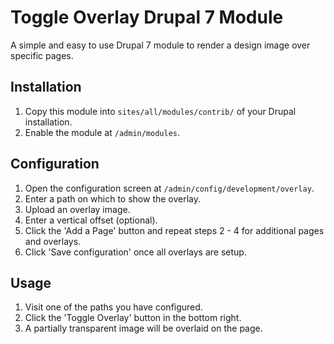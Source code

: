 # Toggle Overlay Drupal 7 Module

A simple and easy to use Drupal 7 module to render a design image over specific pages.

## Installation

1. Copy this module into `sites/all/modules/contrib/` of your Drupal installation.
2. Enable the module at `/admin/modules`.

## Configuration

1. Open the configuration screen at `/admin/config/development/overlay`.
2. Enter a path on which to show the overlay.
3. Upload an overlay image.
4. Enter a vertical offset (optional).
5. Click the 'Add a Page' button and repeat steps 2 - 4 for additional pages and overlays.
6. Click 'Save configuration' once all overlays are setup.

## Usage

1. Visit one of the paths you have configured.
2. Click the 'Toggle Overlay' button in the bottom right.
3. A partially transparent image will be overlaid on the page.

